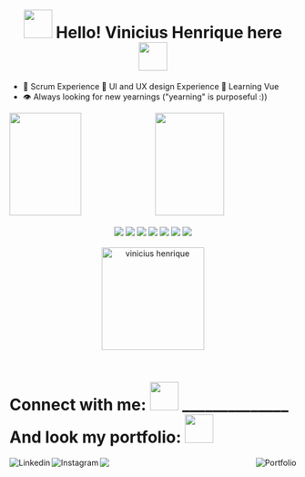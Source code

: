 <h1 align="center" text-align="center">
<img src="https://media4.giphy.com/media/8THUQONA5q6PWlhXek/200w.webp?cid=ecf05e476rb7hjadl4zh5ytg4odtplw71s45tazchn0ct2wn&rid=200w.webp&ct=s" width="50">  
Hello! Vinicius Henrique here  
<img src="https://media4.giphy.com/media/8THUQONA5q6PWlhXek/200w.webp?cid=ecf05e476rb7hjadl4zh5ytg4odtplw71s45tazchn0ct2wn&rid=200w.webp&ct=s" width="50">
</h1>

* 🌟 Scrum Experience 🌟 UI and UX design Experience 🌟 Learning Vue
* 👁️ Always looking for new yearnings ("yearning" is purposeful :))


<div>
<img height="180em" width="50%" src="https://github-readme-stats.vercel.app/api?username=vinicius123henrique321&show_icons=true&theme=dark">
<img height="180em" width="49%" src="https://github-readme-stats.vercel.app/api/top-langs/?username=vinicius123henrique321&layout=compact&theme=dark">
</div> 

<br>

<section align="center"> 
<img src="https://img.shields.io/badge/python-3670A0?style=for-the-badge&logo=python&logoColor=ffdd54">

<img src="https://img.shields.io/badge/html5-%23E34F26.svg?style=for-the-badge&logo=html5&logoColor=white">

<img src="https://img.shields.io/badge/css3-%231572B6.svg?style=for-the-badge&logo=css3&logoColor=white">

<img src="https://img.shields.io/badge/flask-%23000.svg?style=for-the-badge&logo=flask&logoColor=white">
  
<img src="https://img.shields.io/badge/JavaScript-F7DF1E?style=for-the-badge&logo=javascript&logoColor=black">

<img src="https://img.shields.io/badge/Java-ED8B00?style=for-the-badge&logo=java&logoColor=white">  
  
<img src="https://img.shields.io/badge/mysql-%2300f.svg?style=for-the-badge&logo=mysql&logoColor=white">
</section>

<br>

<div align="center">
<img height="180em"src="https://github-readme-streak-stats.herokuapp.com/?user=vinicius123henrique321&theme=dark" alt="vinicius henrique"/>
</div>

<br>
<h1 align="left">Connect with me: <img src="https://media1.giphy.com/media/26FlthrtMlBicWANy/200.webp?cid=ecf05e47sysllvaizocjo0s4nteod6n7wheyg0jiiisll0qp&rid=200.webp&ct=s" width="50"> ______________ And look my portfolio: <img src="https://media1.giphy.com/media/26FlthrtMlBicWANy/200.webp?cid=ecf05e47sysllvaizocjo0s4nteod6n7wheyg0jiiisll0qp&rid=200.webp&ct=s" width="50"> 
</h1>

<section align="center">
<a href="https://www.linkedin.com/in/vinicius-henrique-1a016524a/"><img align="left" alt="Linkedin" title=Linkedin target="_blank" src="https://img.shields.io/badge/linkedin-%230077B5.svg?style=for-the-badge&logo=linkedin&logoColor=white">

<a href="https://www.instagram.com/vinicius.css/"><img align="left" alt="Instagram" title="instagram" target="blank" src="https://img.shields.io/badge/Instagram-%23E4405F.svg?style=for-the-badge&logo=Instagram&logoColor=white">

<a href="https://discord.com/users/vinihsr#6931"><img align="left" target="blank" src="https://img.shields.io/badge/Discord-151515?style=for-the-badge&logo=discord&logoColor=white">
  
<a href="https://vinicius123henrique321.github.io/Portifolio/"><img align="right" alt="Portfolio" title="Portfolio" target="blank" src="https://img.shields.io/badge/Portfolio-%238806CE.svg?style=for-the-badge&logo=Github&logoColor=white">
  
</section>
